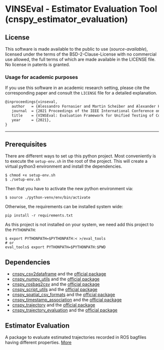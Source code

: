 # VINSEval - Estimator Evaluation Tool (cnspy_estimator_evaluation)

## License
This software is made available to the public to use (_source-available_),
licensed under the terms of the BSD-2-Clause-License with no commercial use allowed, the full terms of which are made available in the LICENSE file. No license in patents is granted.

### Usage for academic purposes
If you use this software in an academic research setting, please cite the
corresponding paper and consult the `LICENSE` file for a detailed explanation.

```latex
@inproceedings{vinseval,
   author   = {Alessandro Fornasier and Martin Scheiber and Alexander Hardt-Stremayr and Roland Jung and Stephan Weiss},
   journal  = {2021 Proceedings of the IEEE International Conference on Robotics and Automation (ICRA21 - accepted)},
   title    = {VINSEval: Evaluation Framework for Unified Testing of Consistency and Robustness of Visual-Inertial Navigation System Algorithms},
   year     = {2021},
}
```

---

## Prerequisites

There are different ways to set up this python project. Most conveniently is to execute the `setup-env.sh` in the root of the project.
This will create a virtual python3 environment and install the dependencies.
```
$ chmod +x setup-env.sh
$ ./setup-env.sh
```
Then that you have to activate the new python environment via:
```
$ source ./python-venv/env/bin/activate
```


Otherwise, the requirements can be installed system wide:
```
pip install -r requirements.txt
```

As this project is not installed on your system, we need add this project to the `PYTHONPATH`:
```
$ export PYTHONPATH=$PYTHONPATH:< >/eval_tools
# or
eval_tools$ export PYTHONPATH=$PYTHONPATH:$PWD
```


## Dependencies

- [cnspy_csv2dataframe](https://github.com/aau-cns/cnspy_csv2dataframe) and the [official package](https://pypi.org/project/cnspy-csv2dataframe/)
- [cnspy_numpy_utils](https://github.com/aau-cns/cnspy_numpy_utils) and the [official package](https://pypi.org/project/cnspy-numpy-utils/)
- [cnspy_rosbag2csv](https://github.com/aau-cns/cnspy_rosbag2csv) and the [official package](https://pypi.org/project/cnspy-rosbag2csv/)
- [cnspy_script_utils](https://github.com/aau-cns/cnspy_script_utils) and the [official package](https://pypi.org/project/cnspy-script-utils/)
- [cnspy_spatial_csv_formats](https://github.com/aau-cns/cnspy_spatial_csv_formats) and the [official package](https://pypi.org/project/cnspy-spatial-csv-formats/)
- [cnspy_timestamp_association](https://github.com/aau-cns/cnspy_timestamp_association) and the [official package](https://pypi.org/project/cnspy-timestamp-association/)
- [cnspy_trajectory](https://github.com/aau-cns/cnspy_trajectory) and the [official package](https://pypi.org/project/cnspy-trajectory/)
- [cnspy_trajectory_evaluation](https://github.com/aau-cns/cnspy_trajectory_evaluation) and the [official package](https://pypi.org/project/cnspy-trajectory-evaluation/)


## Estimator Evaluation

A package to evaluate estimated trajectories recorded in ROS bagfiles having different properties.
[More](estimator_evaluation/README.md)
